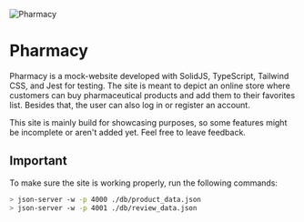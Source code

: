 <p>
  <img src="" alt="Pharmacy" />
</p>

# Pharmacy
Pharmacy is a mock-website developed with SolidJS, TypeScript, Tailwind CSS, and Jest for testing. The site is meant to depict an online store where customers can buy pharmaceutical products and add them to their favorites list. Besides that, the user can also log in or register an account.

This site is mainly build for showcasing purposes, so some features might be incomplete or aren't added yet. Feel free to leave feedback.

## Important
To make sure the site is working properly, run the following commands:
```sh
> json-server -w -p 4000 ./db/product_data.json
> json-server -w -p 4001 ./db/review_data.json
```

